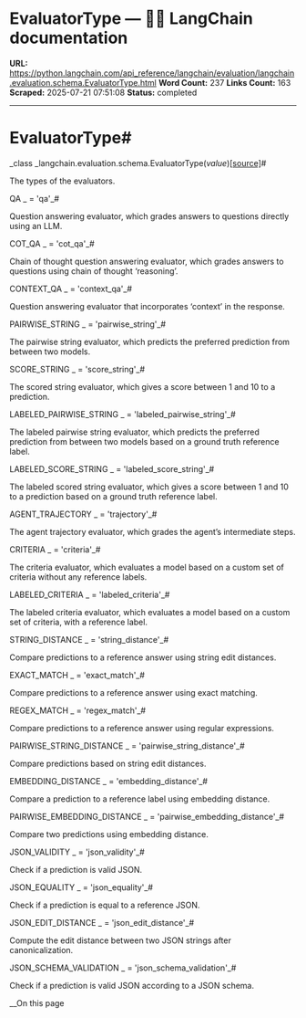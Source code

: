# EvaluatorType — 🦜🔗 LangChain  documentation

**URL:** https://python.langchain.com/api_reference/langchain/evaluation/langchain.evaluation.schema.EvaluatorType.html
**Word Count:** 237
**Links Count:** 163
**Scraped:** 2025-07-21 07:51:08
**Status:** completed

---

# EvaluatorType\#

_class _langchain.evaluation.schema.EvaluatorType\(_value_\)[\[source\]](https://python.langchain.com/api_reference/_modules/langchain/evaluation/schema.html#EvaluatorType)\#     

The types of the evaluators.

QA _ = 'qa'_\#     

Question answering evaluator, which grades answers to questions directly using an LLM.

COT\_QA _ = 'cot\_qa'_\#     

Chain of thought question answering evaluator, which grades answers to questions using chain of thought ‘reasoning’.

CONTEXT\_QA _ = 'context\_qa'_\#     

Question answering evaluator that incorporates ‘context’ in the response.

PAIRWISE\_STRING _ = 'pairwise\_string'_\#     

The pairwise string evaluator, which predicts the preferred prediction from between two models.

SCORE\_STRING _ = 'score\_string'_\#     

The scored string evaluator, which gives a score between 1 and 10 to a prediction.

LABELED\_PAIRWISE\_STRING _ = 'labeled\_pairwise\_string'_\#     

The labeled pairwise string evaluator, which predicts the preferred prediction from between two models based on a ground truth reference label.

LABELED\_SCORE\_STRING _ = 'labeled\_score\_string'_\#     

The labeled scored string evaluator, which gives a score between 1 and 10 to a prediction based on a ground truth reference label.

AGENT\_TRAJECTORY _ = 'trajectory'_\#     

The agent trajectory evaluator, which grades the agent’s intermediate steps.

CRITERIA _ = 'criteria'_\#     

The criteria evaluator, which evaluates a model based on a custom set of criteria without any reference labels.

LABELED\_CRITERIA _ = 'labeled\_criteria'_\#     

The labeled criteria evaluator, which evaluates a model based on a custom set of criteria, with a reference label.

STRING\_DISTANCE _ = 'string\_distance'_\#     

Compare predictions to a reference answer using string edit distances.

EXACT\_MATCH _ = 'exact\_match'_\#     

Compare predictions to a reference answer using exact matching.

REGEX\_MATCH _ = 'regex\_match'_\#     

Compare predictions to a reference answer using regular expressions.

PAIRWISE\_STRING\_DISTANCE _ = 'pairwise\_string\_distance'_\#     

Compare predictions based on string edit distances.

EMBEDDING\_DISTANCE _ = 'embedding\_distance'_\#     

Compare a prediction to a reference label using embedding distance.

PAIRWISE\_EMBEDDING\_DISTANCE _ = 'pairwise\_embedding\_distance'_\#     

Compare two predictions using embedding distance.

JSON\_VALIDITY _ = 'json\_validity'_\#     

Check if a prediction is valid JSON.

JSON\_EQUALITY _ = 'json\_equality'_\#     

Check if a prediction is equal to a reference JSON.

JSON\_EDIT\_DISTANCE _ = 'json\_edit\_distance'_\#     

Compute the edit distance between two JSON strings after canonicalization.

JSON\_SCHEMA\_VALIDATION _ = 'json\_schema\_validation'_\#     

Check if a prediction is valid JSON according to a JSON schema.

__On this page